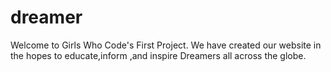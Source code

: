 # dreamer
Welcome to Girls Who Code's First Project. We have created our website in the hopes to educate,inform ,and inspire Dreamers all across the globe.
